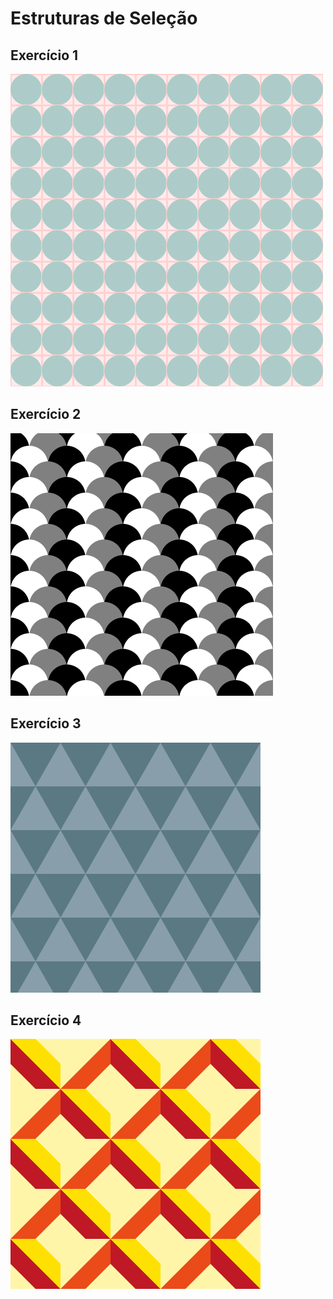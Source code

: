 # Estruturas de Seleção
## Exercício 1
<img src="Exercicio_1/Exercicio_1.png">

## Exercício 2
<img src="Exercicio_2/Exercicio_2.png">

## Exercício 3
<img src="Exercicio_3/Exercicio_3.png">

## Exercício 4
<img src="Exercicio_4/Exercicio_4.png">
